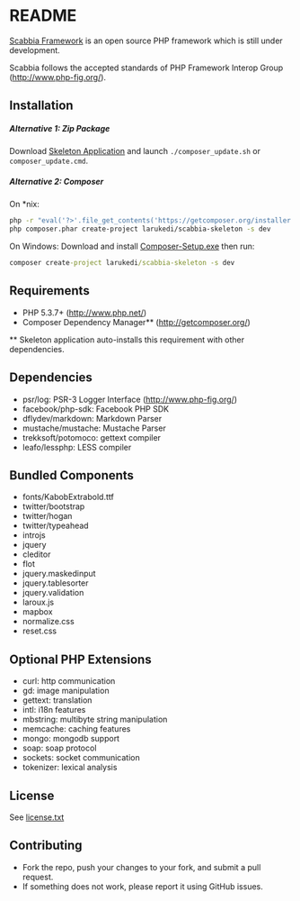 README
======

[Scabbia Framework](http://larukedi.github.com/Scabbia-Framework/) is an open source PHP framework which is still under development.

Scabbia follows the accepted standards of PHP Framework Interop Group (http://www.php-fig.org/).


Installation
------------
##### Alternative 1: Zip Package #####

Download [Skeleton Application](https://github.com/larukedi/Scabbia-Skeleton/archive/master.zip) and launch `./composer_update.sh` or `composer_update.cmd`.

##### Alternative 2: Composer #####

On *nix:
``` bash
php -r "eval('?>'.file_get_contents('https://getcomposer.org/installer'));"
php composer.phar create-project larukedi/scabbia-skeleton -s dev
```

On Windows:
Download and install [Composer-Setup.exe](http://getcomposer.org/Composer-Setup.exe) then run:
``` bat
composer create-project larukedi/scabbia-skeleton -s dev
```



Requirements
------------
* PHP 5.3.7+ (http://www.php.net/)
* Composer Dependency Manager** (http://getcomposer.org/)

** Skeleton application auto-installs this requirement with other dependencies.


Dependencies
------------
* psr/log: PSR-3 Logger Interface (http://www.php-fig.org/)
* facebook/php-sdk: Facebook PHP SDK
* dflydev/markdown: Markdown Parser
* mustache/mustache: Mustache Parser
* trekksoft/potomoco: gettext compiler
* leafo/lessphp: LESS compiler


Bundled Components
------------------
* fonts/KabobExtrabold.ttf
* twitter/bootstrap
* twitter/hogan
* twitter/typeahead
* introjs
* jquery
* cleditor
* flot
* jquery.maskedinput
* jquery.tablesorter
* jquery.validation
* laroux.js
* mapbox
* normalize.css
* reset.css


Optional PHP Extensions
-----------------------
* curl: http communication
* gd: image manipulation
* gettext: translation
* intl: i18n features
* mbstring: multibyte string manipulation
* memcache: caching features
* mongo: mongodb support
* soap: soap protocol
* sockets: socket communication
* tokenizer: lexical analysis


License
-------
See [license.txt](license.txt)


Contributing
------------
* Fork the repo, push your changes to your fork, and submit a pull request.
* If something does not work, please report it using GitHub issues.